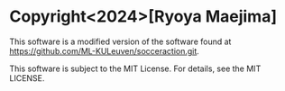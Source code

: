 # Copyright<2024>[Ryoya Maejima]

This software is a modified version of the software found at https://github.com/ML-KULeuven/socceraction.git.

This software is subject to the MIT License. For details, see the MIT LICENSE.

